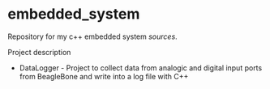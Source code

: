 embedded_system
===============

Repository for my c++ embedded system _sources_.

Project description

- DataLogger - Project to collect data from analogic and digital input ports from BeagleBone and write into a log file with C++
